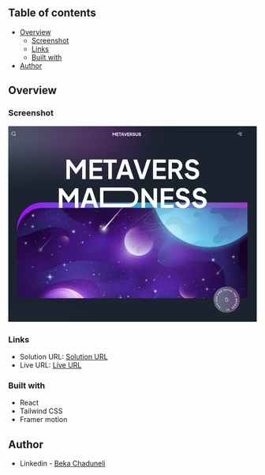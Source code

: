 ## Table of contents

- [Overview](#overview)
  - [Screenshot](#screenshot)
  - [Links](#links)
  - [Built with](#built-with)
- [Author](#author)

## Overview

### Screenshot

![](/preview.png)

### Links

- Solution URL: [Solution URL](https://github.com/bekaChaduneli/metaversus-app)
- Live URL: [Live URL](https://metaversus-lugkjqu0e-bekachaduneli.vercel.app)

### Built with

- React
- Tailwind CSS
- Framer motion

## Author

- Linkedin - [Beka Chaduneli](https://www.linkedin.com/in/beka-chaduneli-28203422b/)
